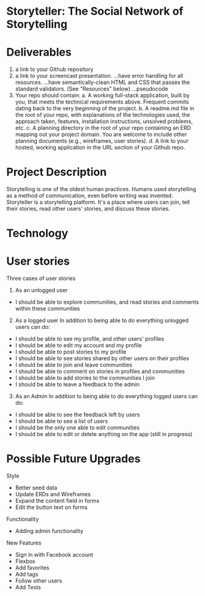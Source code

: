 # Storyteller: The Social Network of Storytelling

# Deliverables
1. a link to your Github repository
2. a link to your screencast presentation.
...have error handling for all resources.
...have semantically-clean HTML and CSS that passes the standard validators. (See "Resources" below)
...pseudocode
3. Your repo should contain:
    a. A working full-stack application, built by you, that meets the technical requirements above.
    Frequent commits dating back to the very beginning of the project.
    b. A readme.md file in the root of your repo, with explanations of the technologies used, the approach taken, features, installation instructions, unsolved problems, etc.
    c. A planning directory in the root of your repo containing an ERD mapping out your project domain. You are welcome to include other planning documents (e.g., wireframes, user stories).
    d. A link to your hosted, working application in the URL section of your Github repo.

# Project Description
Storytelling is one of the oldest human practices. Humans used storytelling as a method of communication, even before writing was invented.
Storyteller is a storytelling platform. It's a place where users can join, tell their stories, read other users' stories, and discuss these stories.

# Technology


# User stories
Three cases of user stories
1. As an unlogged user
- I should be able to explore communities, and read stories and comments within these communities
2. As a logged user
In addition to being able to do everything unlogged users can do:
- I should be able to see my profile, and other users' profiles
- I should be able to edit my account and my profile
- I should be able to post stories to my profile
- I should be able to see stories shared by other users on their profiles
- I should be able to join and leave communities
- I should be able to comment on stories in profiles and communities
- I should be able to add stories to the communities I join
- I should be able to leave a feedback to the admin
3. As an Admin
In addition to being able to do everything logged users can do:
- I should be able to see the feedback left by users
- I should be able to see a list of users
- I should be the only one able to edit communities
- I should be able to edit or delete anything on the app (still in progress)

# Possible Future Upgrades
Style
- Better seed data
- Update ERDs and Wireframes
- Expand the content field in forms
- Edit the button text on forms

Functionality
- Adding admin functionality

New Features
- Sign in with Facebook account
- Flexbox
- Add favorites
- Add tags
- Follow other users
- Add Tests
